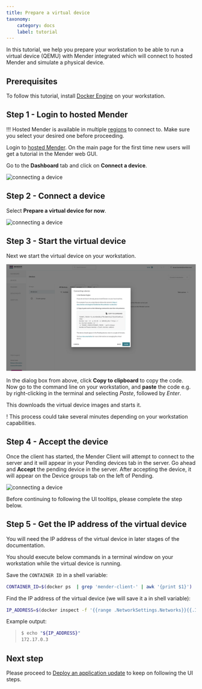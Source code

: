```yaml
---
title: Prepare a virtual device
taxonomy:
    category: docs
    label: tutorial
---
```


In this tutorial, we help you prepare your workstation to be able to run a virtual
device (QEMU) with Mender integrated which will connect to hosted Mender and
simulate a physical device.

## Prerequisites

To follow this tutorial, install
[Docker Engine](https://docs.docker.com/engine/install?target=_blank) on your
workstation.

## Step 1 - Login to hosted Mender

!!! Hosted Mender is available in multiple [regions](/11.General/00.Hosted-Mender-regions/docs.md) to connect to. Make sure you select your desired one before proceeding.

Login to [hosted Mender](https://hosted.mender.io?target=_blank). On the main
page for the first time new users will get a tutorial in the Mender web GUI.

Go to the **Dashboard** tab and click on **Connect a device**.

![connecting a device](Image_0.png)

## Step 2 - Connect a device

Select **Prepare a virtual device for now**.

![connecting a device](Image_1.png)

## Step 3 - Start the virtual device

Next we start the virtual device on your workstation.

![accepting the device](Image_2.png)

In the dialog box from above, click **Copy to clipboard** to copy the code. Now
go to the command line on your workstation, and **paste** the code e.g. by
right-clicking in the terminal and selecting *Paste*, followed by *Enter*.

This downloads the virtual device images and starts it. 

! This process could take several minutes depending on your workstation capabilities.

## Step 4 - Accept the device

Once the client has started, the Mender Client will attempt to connect to the
server and it will appear in your Pending devices tab in the server. Go ahead
and **Accept** the pending device in the server. After accepting the device, it
will appear on the Device groups tab on the left of Pending.

![connecting a device](Image_3.png)

Before continuing to following the UI tooltips, please complete the step below.

## Step 5 - Get the IP address of the virtual device

You will need the IP address of the virtual device in later stages of the
documentation.

You should execute below commands in a terminal window on your workstation while
the virtual device is running.

Save the `CONTAINER ID` in a shell variable:

```bash
CONTAINER_ID=$(docker ps  | grep 'mender-client-' | awk '{print $1}')
```

Find the IP address of the virtual device (we will save it a in shell variable):

```bash
IP_ADDRESS=$(docker inspect -f '{{range .NetworkSettings.Networks}}{{.IPAddress}}{{end}}' "${CONTAINER_ID}")
```

Example output:

>```bash
>$ echo "${IP_ADDRESS}"
>172.17.0.3
>```

## Next step

Please proceed to [Deploy an application update](../../02.Deploy-an-application-update/docs.md) to keep on following the UI steps.
